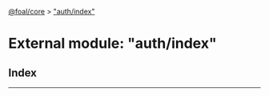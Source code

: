[@foal/core](../README.md) > ["auth/index"](../modules/_auth_index_.md)

# External module: "auth/index"

## Index

---

